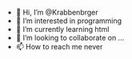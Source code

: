 - 👋 Hi, I’m @Krabbenbrger
- 👀 I’m interested in programming
- 🌱 I’m currently learning html
- 💞️ I’m looking to collaborate on ...
- 📫 How to reach me never

<!---
Krabbenbrger/Krabbenbrger is a ✨ special ✨ repository because its `README.md` (this file) appears on your GitHub profile.
You can click the Preview link to take a look at your changes.
--->
